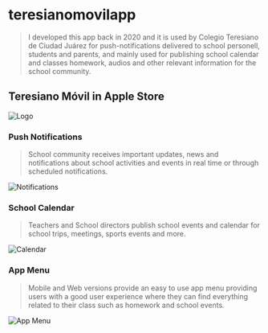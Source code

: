 # teresianomovilapp
> I developed this app back in 2020 and it is used by Colegio Teresiano de Ciudad Juárez for push-notifications delivered to school personell, students and parents, and mainly used for publishing school calendar and classes homework, audios and other relevant information for the school community.


## Teresiano Móvil in Apple Store
![Logo](https://user-images.githubusercontent.com/115447825/207228890-09672048-555c-4eed-a058-23bf60c05959.png)


### Push Notifications
> School community receives important updates, news and notifications about school activities and events in real time or through scheduled notifications.

![Notifications](https://user-images.githubusercontent.com/115447825/207229013-32f589be-c158-4b06-a0ef-dab8603c266d.jpg)


### School Calendar
> Teachers and School directors publish school events and calendar for school trips, meetings, sports events and more.

![Calendar](https://user-images.githubusercontent.com/115447825/207229131-a76f3ac5-7c11-4320-85b2-84813fc850e5.png)


### App Menu
> Mobile and Web versions provide an easy to use app menu providing users with a good user experience where they can find everything related to their class such as homework and school events.

![App Menu](https://user-images.githubusercontent.com/115447825/207229290-1f8cbe06-d30f-4627-a934-79f49b2bf789.png)
